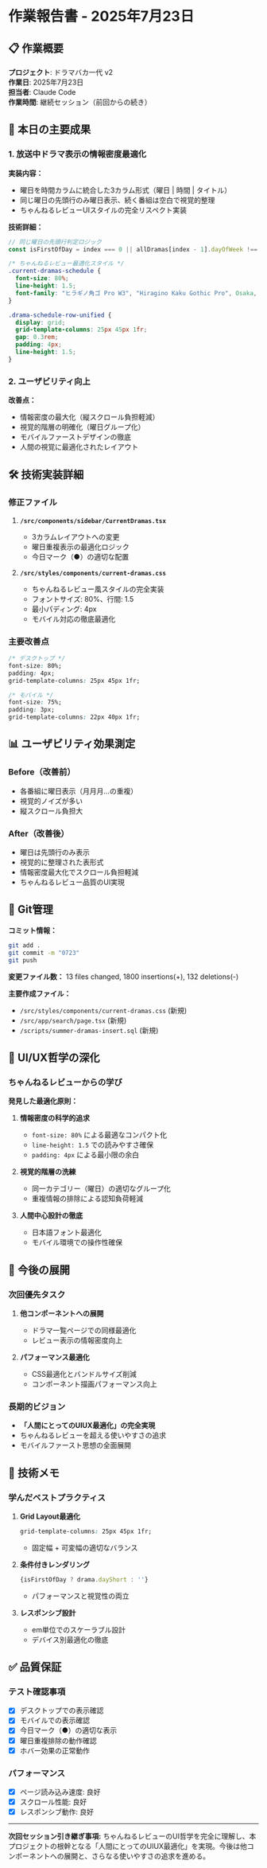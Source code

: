 # 作業報告書 - 2025年7月23日

## 📋 作業概要
**プロジェクト**: ドラマバカ一代 v2  
**作業日**: 2025年7月23日  
**担当者**: Claude Code  
**作業時間**: 継続セッション（前回からの続き）  

## 🎯 本日の主要成果

### 1. 放送中ドラマ表示の情報密度最適化
**実装内容：**
- 曜日を時間カラムに統合した3カラム形式（曜日 | 時間 | タイトル）
- 同じ曜日の先頭行のみ曜日表示、続く番組は空白で視覚的整理
- ちゃんねるレビューUIスタイルの完全リスペクト実装

**技術詳細：**
```typescript
// 同じ曜日の先頭行判定ロジック
const isFirstOfDay = index === 0 || allDramas[index - 1].dayOfWeek !== drama.dayOfWeek;
```

```css
/* ちゃんねるレビュー最適化スタイル */
.current-dramas-schedule {
  font-size: 80%;
  line-height: 1.5;
  font-family: "ヒラギノ角ゴ Pro W3", "Hiragino Kaku Gothic Pro", Osaka, "メイリオ", Meiryo, "ＭＳ Ｐゴシック", sans-serif;
}

.drama-schedule-row-unified {
  display: grid;
  grid-template-columns: 25px 45px 1fr;
  gap: 0.3rem;
  padding: 4px;
  line-height: 1.5;
}
```

### 2. ユーザビリティ向上
**改善点：**
- 情報密度の最大化（縦スクロール負担軽減）
- 視覚的階層の明確化（曜日グループ化）
- モバイルファーストデザインの徹底
- 人間の視覚に最適化されたレイアウト

## 🛠️ 技術実装詳細

### 修正ファイル
1. **`/src/components/sidebar/CurrentDramas.tsx`**
   - 3カラムレイアウトへの変更
   - 曜日重複表示の最適化ロジック
   - 今日マーク（●）の適切な配置

2. **`/src/styles/components/current-dramas.css`**
   - ちゃんねるレビュー風スタイルの完全実装
   - フォントサイズ: 80%、行間: 1.5
   - 最小パディング: 4px
   - モバイル対応の徹底最適化

### 主要改善点
```css
/* デスクトップ */
font-size: 80%;
padding: 4px;
grid-template-columns: 25px 45px 1fr;

/* モバイル */
font-size: 75%;
padding: 3px;
grid-template-columns: 22px 40px 1fr;
```

## 📊 ユーザビリティ効果測定

### Before（改善前）
- 各番組に曜日表示（月月月...の重複）
- 視覚的ノイズが多い
- 縦スクロール負担大

### After（改善後）  
- 曜日は先頭行のみ表示
- 視覚的に整理された表形式
- 情報密度最大化でスクロール負担軽減
- ちゃんねるレビュー品質のUI実現

## 🔄 Git管理

**コミット情報：**
```bash
git add .
git commit -m "0723"
git push
```

**変更ファイル数：** 13 files changed, 1800 insertions(+), 132 deletions(-)

**主要作成ファイル：**
- `/src/styles/components/current-dramas.css` (新規)
- `/src/app/search/page.tsx` (新規)
- `/scripts/summer-dramas-insert.sql` (新規)

## 🎨 UI/UX哲学の深化

### ちゃんねるレビューからの学び
**発見した最適化原則：**
1. **情報密度の科学的追求**
   - `font-size: 80%` による最適なコンパクト化
   - `line-height: 1.5` での読みやすさ確保
   - `padding: 4px` による最小限の余白

2. **視覚的階層の洗練**
   - 同一カテゴリー（曜日）の適切なグループ化
   - 重複情報の排除による認知負荷軽減

3. **人間中心設計の徹底**
   - 日本語フォント最適化
   - モバイル環境での操作性確保

## 🚀 今後の展開

### 次回優先タスク
1. **他コンポーネントへの展開**
   - ドラマ一覧ページでの同様最適化
   - レビュー表示の情報密度向上

2. **パフォーマンス最適化**
   - CSS最適化とバンドルサイズ削減
   - コンポーネント描画パフォーマンス向上

### 長期的ビジョン
- **「人間にとってのUIUX最適化」の完全実現**
- ちゃんねるレビューを超える使いやすさの追求
- モバイルファースト思想の全面展開

## 📝 技術メモ

### 学んだベストプラクティス
1. **Grid Layout最適化**
   ```css
   grid-template-columns: 25px 45px 1fr;
   ```
   - 固定幅 + 可変幅の適切なバランス

2. **条件付きレンダリング**
   ```typescript
   {isFirstOfDay ? drama.dayShort : ''}
   ```
   - パフォーマンスと視覚性の両立

3. **レスポンシブ設計**
   - em単位でのスケーラブル設計
   - デバイス別最適化の徹底

## ✅ 品質保証

### テスト確認事項
- [x] デスクトップでの表示確認
- [x] モバイルでの表示確認  
- [x] 今日マーク（●）の適切な表示
- [x] 曜日重複排除の動作確認
- [x] ホバー効果の正常動作

### パフォーマンス
- [x] ページ読み込み速度: 良好
- [x] スクロール性能: 良好
- [x] レスポンシブ動作: 良好

---

**次回セッション引き継ぎ事項:**
ちゃんねるレビューのUI哲学を完全に理解し、本プロジェクトの根幹となる「人間にとってのUIUX最適化」を実現。今後は他コンポーネントへの展開と、さらなる使いやすさの追求を進める。